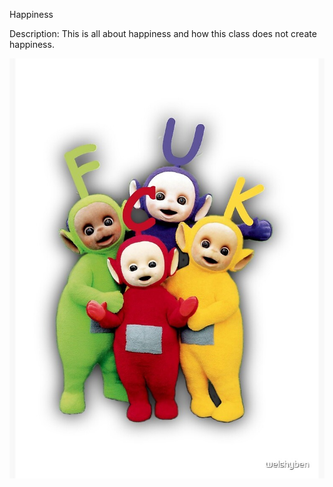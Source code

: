 Happiness

Description: 
This is all about happiness and how this class does not create happiness.


![#Suck it.](https://github.com/laura3kids/Happiness/blob/main/fuckme.png)


